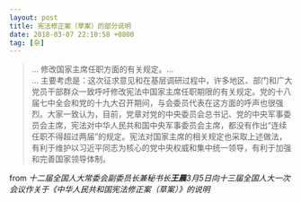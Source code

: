 ```yaml
---
layout: post
title: 宪法修正案（草案）的部分说明
date: 2018-03-07 22:10:58 +0800
tag: [杂]
---
```


> ... 修改国家主席任职方面的有关规定。... <br>
... 主要考虑是：这次征求意见和在基层调研过程中，许多地区、部门和广大党员干部群众一致呼吁修改宪法中国家主席任职期限的有关规定。党的十八届七中全会和党的十九大召开期间，与会委员代表在这方面的呼声也很强烈。大家一致认为，目前，党章对党的中央委员会总书记、党的中央军事委员会主席，宪法对中华人民共和国中央军事委员会主席，都没有作出“连续任职不得超过两届”的规定。宪法对国家主席的相关规定也采取上述做法，有利于维护以习近平同志为核心的党中央权威和集中统一领导，有利于加强和完善国家领导体制。

from  *十二届全国人大常委会副委员长兼秘书长**王晨**3月5日向十三届全国人大一次会议作关于《中华人民共和国宪法修正案（草案）》的说明*